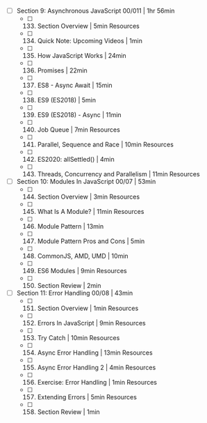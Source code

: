 - [ ] Section 9: Asynchronous JavaScript 00/011 | 1hr 56min
	- [ ] 133. Section Overview | 5min Resources
	- [ ] 134. Quick Note: Upcoming Videos | 1min
	- [ ] 135. How JavaScript Works | 24min
	- [ ] 136. Promises | 22min
	- [ ] 137. ES8 - Async Await | 15min
	- [ ] 138. ES9 (ES2018) | 5min
	- [ ] 139. ES9 (ES2018) - Async | 11min
	- [ ] 140. Job Queue | 7min Resources
	- [ ] 141. Parallel, Sequence and Race | 10min Resources
	- [ ] 142. ES2020: allSettled() | 4min
	- [ ] 143. Threads, Concurrency and Parallelism | 11min Resources
- [ ] Section 10: Modules In JavaScript 00/07 | 53min
	- [ ] 144. Section Overview | 3min Resources
	- [ ] 145. What Is A Module? | 11min Resources
	- [ ] 146. Module Pattern | 13min
	- [ ] 147. Module Pattern Pros and Cons | 5min
	- [ ] 148. CommonJS, AMD, UMD | 10min
	- [ ] 149. ES6 Modules | 9min Resources
	- [ ] 150. Section Review | 2min
- [ ] Section 11: Error Handling 00/08 | 43min
	- [ ] 151. Section Overview | 1min Resources
	- [ ] 152. Errors In JavaScript | 9min Resources
	- [ ] 153. Try Catch | 10min Resources
	- [ ] 154. Async Error Handling | 13min Resources
	- [ ] 155. Async Error Handling 2 | 4min Resources
	- [ ] 156. Exercise: Error Handling | 1min Resources
	- [ ] 157. Extending Errors | 5min Resources
	- [ ] 158. Section Review | 1min
